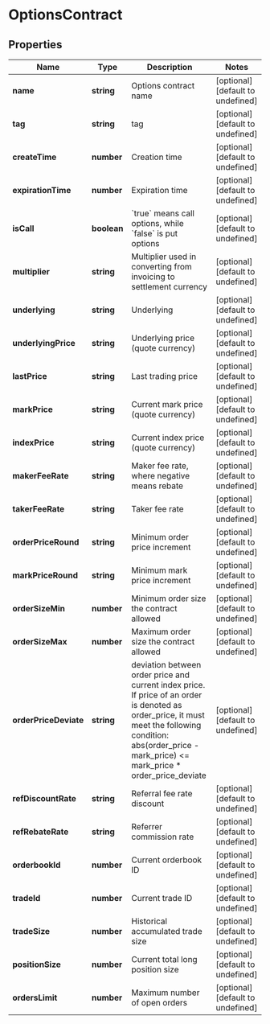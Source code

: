# OptionsContract

## Properties

Name | Type | Description | Notes
------------ | ------------- | ------------- | -------------
**name** | **string** | Options contract name | [optional] [default to undefined]
**tag** | **string** | tag | [optional] [default to undefined]
**createTime** | **number** | Creation time | [optional] [default to undefined]
**expirationTime** | **number** | Expiration time | [optional] [default to undefined]
**isCall** | **boolean** | &#x60;true&#x60; means call options, while &#x60;false&#x60; is put options | [optional] [default to undefined]
**multiplier** | **string** | Multiplier used in converting from invoicing to settlement currency | [optional] [default to undefined]
**underlying** | **string** | Underlying | [optional] [default to undefined]
**underlyingPrice** | **string** | Underlying price (quote currency) | [optional] [default to undefined]
**lastPrice** | **string** | Last trading price | [optional] [default to undefined]
**markPrice** | **string** | Current mark price (quote currency) | [optional] [default to undefined]
**indexPrice** | **string** | Current index price (quote currency) | [optional] [default to undefined]
**makerFeeRate** | **string** | Maker fee rate, where negative means rebate | [optional] [default to undefined]
**takerFeeRate** | **string** | Taker fee rate | [optional] [default to undefined]
**orderPriceRound** | **string** | Minimum order price increment | [optional] [default to undefined]
**markPriceRound** | **string** | Minimum mark price increment | [optional] [default to undefined]
**orderSizeMin** | **number** | Minimum order size the contract allowed | [optional] [default to undefined]
**orderSizeMax** | **number** | Maximum order size the contract allowed | [optional] [default to undefined]
**orderPriceDeviate** | **string** | deviation between order price and current index price. If price of an order is denoted as order_price, it must meet the following condition:      abs(order_price - mark_price) &lt;&#x3D; mark_price * order_price_deviate | [optional] [default to undefined]
**refDiscountRate** | **string** | Referral fee rate discount | [optional] [default to undefined]
**refRebateRate** | **string** | Referrer commission rate | [optional] [default to undefined]
**orderbookId** | **number** | Current orderbook ID | [optional] [default to undefined]
**tradeId** | **number** | Current trade ID | [optional] [default to undefined]
**tradeSize** | **number** | Historical accumulated trade size | [optional] [default to undefined]
**positionSize** | **number** | Current total long position size | [optional] [default to undefined]
**ordersLimit** | **number** | Maximum number of open orders | [optional] [default to undefined]

